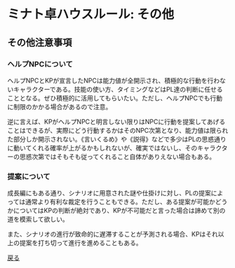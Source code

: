 # ミナト卓ハウスルール: その他

## その他注意事項

### ヘルプNPCについて

ヘルプNPCとKPが宣言したNPCは能力値が全開示され、積極的な行動を行わないキャラクターである。技能の使い方、タイミングなどはPL達の判断に任せることとなる。ぜひ積極的に活用してもらいたい。ただし、ヘルプNPCでも行動に制限のかかる場合があるので注意。

逆に言えば、KPがヘルプNPCと明言しない限りはNPCに行動を提案してあげることはできるが、実際にどう行動するかはそのNPC次第となり、能力値は限られた部分しか開示されない。《言いくるめ》や《説得》などで多少はPLの思惑通りに動いてくれる確率が上がるかもしれないが、確実ではないし、そのキャラクターの思惑次第ではそもそも従ってくれること自体がありえない場合もある。

### 提案について

成長編にもある通り、シナリオに用意された謎や仕掛けに対し、PLの提案によっては通常より有利な裁定を行うこともできる。ただし、ある提案が可能かどうかについてはKPの判断が絶対であり、KPが不可能だと言った場合は諦めて別の道を模索して欲しい。

また、シナリオの進行が致命的に遅滞することが予測される場合、KPはそれ以上の提案を打ち切って進行を進めることもある。

[戻る](./README.md)
